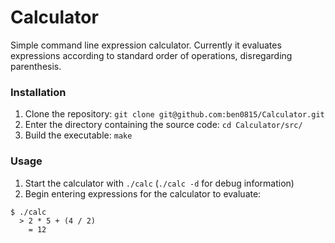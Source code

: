 # Calculator

Simple command line expression calculator. Currently it evaluates expressions according to standard order of operations, disregarding parenthesis.

### Installation

1. Clone the repository: `git clone git@github.com:ben0815/Calculator.git`
2. Enter the directory containing the source code: `cd Calculator/src/`
3. Build the executable: `make`

### Usage

1. Start the calculator with `./calc` (`./calc -d` for debug information)
2. Begin entering expressions for the calculator to evaluate:

```
$ ./calc
  > 2 * 5 + (4 / 2)
    = 12
```

